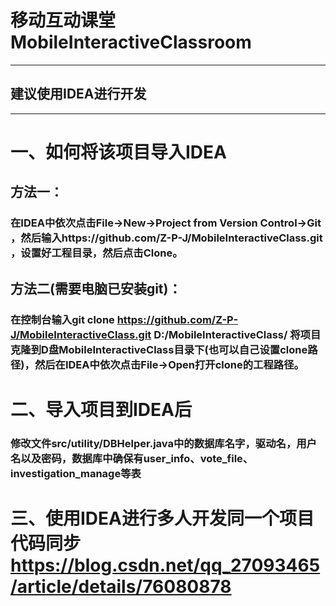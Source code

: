 # 移动互动课堂MobileInteractiveClassroom

----------------------------------
## 建议使用IDEA进行开发
----------------------------------

# 一、如何将该项目导入IDEA
## 方法一：
### 在IDEA中依次点击File->New->Project from Version Control->Git ，然后输入https://github.com/Z-P-J/MobileInteractiveClass.git ，设置好工程目录，然后点击Clone。

## 方法二(需要电脑已安装git)：
### 在控制台输入git clone https://github.com/Z-P-J/MobileInteractiveClass.git D:/MobileInteractiveClass/ 将项目克隆到D盘MobileInteractiveClass目录下(也可以自己设置clone路径)，然后在IDEA中依次点击File->Open打开clone的工程路径。

# 二、导入项目到IDEA后
### 修改文件src/utility/DBHelper.java中的数据库名字，驱动名，用户名以及密码，数据库中确保有user_info、vote_file、investigation_manage等表

# 三、使用IDEA进行多人开发同一个项目代码同步 https://blog.csdn.net/qq_27093465/article/details/76080878